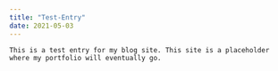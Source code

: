 ```yaml
---
title: "Test-Entry"
date: 2021-05-03
---    
```

    
    This is a test entry for my blog site. This site is a placeholder where my portfolio will eventually go.
